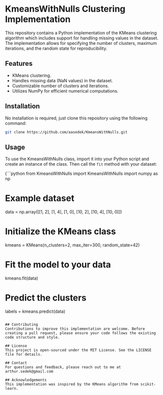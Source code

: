 # KmeansWithNulls Clustering Implementation

This repository contains a Python implementation of the KMeans clustering algorithm which includes support for handling missing values in the dataset. The implementation allows for specifying the number of clusters, maximum iterations, and the random state for reproducibility.

## Features

- KMeans clustering.
- Handles missing data (NaN values) in the dataset.
- Customizable number of clusters and iterations.
- Utilizes NumPy for efficient numerical computations.

## Installation

No installation is required, just clone this repository using the following command:

```bash
git clone https://github.com/aasedek/KmeansWithNulls.git
```

## Usage

To use the KmeansWithNulls class, import it into your Python script and create an instance of the class. Then call the `fit` method with your dataset:

(```python
from KmeansWithNulls import KmeansWithNulls
import numpy as np

# Example dataset
data = np.array([[1, 2], [1, 4], [1, 0],
                 [10, 2], [10, 4], [10, 0]])

# Initialize the KMeans class
kmeans = KMeans(n_clusters=2, max_iter=300, random_state=42)

# Fit the model to your data
kmeans.fit(data)

# Predict the clusters
labels = kmeans.predict(data)
```)

## Contributing
Contributions to improve this implementation are welcome. Before creating a pull request, please ensure your code follows the existing code structure and style.

## License
This project is open-sourced under the MIT License. See the LICENSE file for details.

## Contact
For questions and feedback, please reach out to me at arthur.sedek@gmail.com

## Acknowledgements
This implementation was inspired by the KMeans algorithm from scikit-learn.
